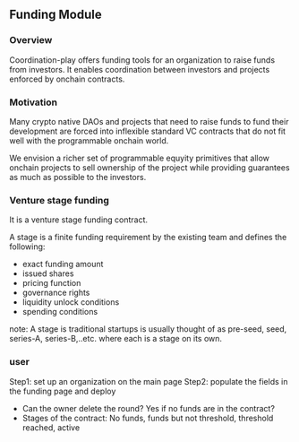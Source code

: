 
## Funding Module 

### Overview 

Coordination-play offers funding tools for an organization to raise funds from investors. It enables coordination between investors and projects enforced by onchain contracts. 

### Motivation 

Many crypto native DAOs and projects that need to raise funds to fund their development are forced into inflexible standard VC contracts that do not fit well with the programmable onchain world. 

We envision a richer set of programmable equyity primitives that allow onchain projects to sell ownership of the project while providing guarantees as much as possible to the investors.    

### Venture stage funding 

It is a venture stage funding contract. 

A stage is a finite funding requirement by the existing team and defines the following:
- exact funding amount
- issued shares
- pricing function 
- governance rights
- liquidity unlock conditions
- spending conditions 

note: A stage is traditional startups  is usually thought of as pre-seed, seed, series-A, series-B,..etc. where each is a stage on its own. 


### user  

Step1: set up an organization on the main page
Step2: populate the fields in the funding page and deploy

* Can the owner delete the round? Yes if no funds are in the contract? 
* Stages of the contract: No funds, funds but not threshold, threshold reached, active


